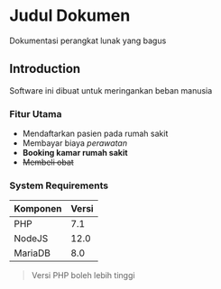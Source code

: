 # **Judul Dokumen**
Dokumentasi perangkat lunak yang bagus 

## **Introduction**
Software ini dibuat untuk meringankan beban manusia 

### **Fitur Utama**

- Mendaftarkan pasien pada rumah sakit 
- Membayar biaya *perawatan*
- **Booking kamar rumah sakit**
- ~~Membeli obat~~

### **System Requirements**

| Komponen  | Versi |
| --------  | ----- |
| PHP       | 7.1   |
| NodeJS    | 12.0  |
| MariaDB   | 8.0   |

> Versi PHP boleh lebih tinggi

